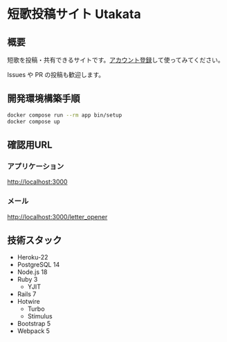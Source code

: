 # 短歌投稿サイト Utakata

## 概要

短歌を投稿・共有できるサイトです。[アカウント登録](https://utakatanka.jp/users/sign_up)して使ってみてください。

Issues や PR の投稿も歓迎します。

## 開発環境構築手順

```sh
docker compose run --rm app bin/setup
docker compose up
```

## 確認用URL

### アプリケーション

<http://localhost:3000>

### メール

<http://localhost:3000/letter_opener>

## 技術スタック

- Heroku-22
- PostgreSQL 14
- Node.js 18
- Ruby 3
  - YJIT
- Rails 7
- Hotwire
  - Turbo
  - Stimulus
- Bootstrap 5
- Webpack 5
